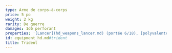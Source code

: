 ```yaml
---
type: Arme de corps-à-corps
price: 5 po
weight: 2 kg
rarity: De guerre
damages: 1d6 perforant
properties: '[Lancer](hd_weapons_lancer.md) (portée 6/18), [polyvalente](hd_weapons_polyvalente.md) (1d8)'
id: equipment_hd.md#trident
title: Trident
---
```


